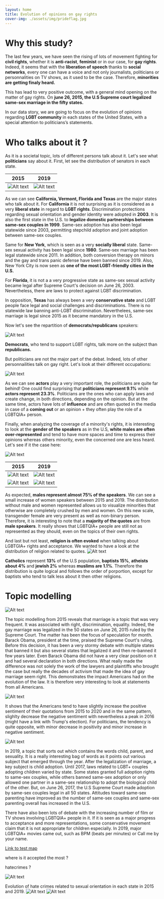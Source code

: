 ```yaml
---
layout: home
title: Evolution of opinions on gay rights
cover-img: ./assets/img/prideflag.jpg
---
```



# Why this study?

The last few years, we have seen the rising of lots of movement fighting for **civil rights**, whether it is **anti-racist**, **feminist** or in our case, for **gay rights**. Indeed, it seems that with the **liberation of speech** thanks to **social networks**, every one can have a voice and not only journalists, politicians or personnalities on TV shows, as it used to be the case. Therefore, **minorities are getting finaly heard.** 

This has lead to very positive outcome, with a general mind opening on the matter of gay rights. On **june 26, 2015, the U.S Supreme court legalized same-sex marriage in the fifty states.**

In our data story, we are going to focus on the evolution of opinions regarding **LGBT community** in each states of the United States, with a special attention to politicians’s statements.   


# Who talks about it ?
As it is a societal topic, lots of different persons talk about it. Let's see what **politicians** say about it. First, let see the distribution of senators in each state.


2015                                              | 2019
:------------------------------------------------:|:-------------------------------------------------:
![Alt text](top_states_2015.png?raw=true "Title") | ![Alt text](top_states_2019.png?raw=true "Title")

As we can see **California, Vermont, Florida and Texas** are the major states who talk about it. For **California** it is not surprising as it is considered as a very **liberal state** in regard to **LGBT rights**. Discrimination protections regarding sexual orientation and gender identity were adopted in **2003**. It is also the first state in the U.S. to **legalize domestic partnerships between same-sex couples in 1999**. Same-sex adoption has also been legal statewide since 2003, permitting stepchild adoption and joint adoption between same-sex couples. 

Same for **New York**, which is seen as a very **socially liberal** state. Same-sex sexual activity has been legal since **1980**. Same-sex marriage has been legal statewide since 2011. In addition, both conversion therapy on minors and the gay and trans panic defense have been banned since 2019. Also, New York City is now seen as **one of the most LGBT-friendly cities in the U.S.**

For **Florida**, it is not a a very progressive state as same-sex sexual activity became legal after Supreme Court's decision on June 26, 2003. Nevertheless, there are laws to protect against LGBT discrimination. 

In opposition, **Texas** has always been a very **conservative state** and LGBT people face legal and social challenges and discriminations. There is no statewide law banning anti-LGBT discrimination. Neverthelees, same-sex marriage is legal since 2015 as it became mandatory in the U.S.

Now let's see the repartition of **democrats/republicans** speakers:

![Alt text](proportion_d_r.png?raw=true "Title")

**Democrats**, who tend to support LGBT rights, talk more on the subject than **republicans.** 

But politicians are not the major part of the debat. Indeed, lots of other personnailities talk on gay right. Let's look at their different occupations:

![Alt text](occupations.png?raw=true "Title")

As we can see **actors** play a very important role, the politicians are quite far behind! One could find surprising that **politicians represent 9.1%** while **actors represent 23.3%**. Politicians are the ones who can apply laws and create change, in both directions, depending on the opinion. But at the same time, actors have lots of **influence** and are often quoted in the media in case of a **coming out** or an opinion + they often play the role of a LGBTQIA+ person. 

Finally, when analyzing the coverage of a minority's rights, it is interesting to look at the **gender of the speakers** as in the U.S, **white males are often over-represented** and tend to have more spaces and time to express their opinions whereas others minority, even the concerned one are less heard. Let's see if it the case here:

![Alt text](gender_all_log.png?raw=true "Title")

2015                                                | 2019
:--------------------------------------------------:|:---------------------------------------------------:
![Alt text](gender_2015.png?raw=true "Title")       |  ![Alt text](gender_2019.png?raw=true "Title")
![Alt text](other_gender_2015.png?raw=true "Title") |![Alt text](other_gender_2019.png?raw=true "Title")



As expected, **males represent almost 75% of the speakers**. We can see a small increase of women speakers between 2015 and 2019. The distribution without male and women represented allows us to visualize minorities that otherwise are completely crushed by men and women. On this new scale, transgender female are very present as well as non-binary person. 
Therefore, it is interesting to note that a **majority of the quotes** are from **male speakers**. It really shows that LGBTQIA+ people are still not as represented as they should, even on the topics of their own rights.

And last but not least, **religion is often evoked** when talking about LGBTGIA+ rights and acceptance. We wanted to have a look at the distribution of religion related to quotes. 
![Alt text](religion.png?raw=true "Title")

**Catholics** represent **13%** of the U.S population, **baptists 15%**, **atheists about 4%** and **jewish 2%** whereas **muslims are 1.1%**. Therefore the distribution is quite logical and follows the order of porportion, except for baptists who tend to talk less about it then other religions.


# Topic modelling

![Alt text](topic_2015_2.png?raw=true "Title")

The topic modelling from 2015 reveals that marriage is a topic that was very frequent. It was associated with right, discrimination, equality. Indeed, the gay marriage was legalized in the 50 states on June 26, 2015 ruled by the Supreme Court. The matter has been the focus of speculation for month. Barack Obama, president at the time,  praised the Supreme Court's ruling. Before this decision, it has been a very stormy debate with multiple states that banned it but also several states that legalized it and then re-banned it few years later. Even Barack Obama did not have a very clear position on it and had several declaration in both directions. What really made the difference was not solely the work of the lawyers and plaintiffs who brought the case but really the decades of activism that made the idea of gay marriage seem right. This demonstrates the impact Americans had on the evolution of the law.  It is therefore very interesting to look at statements from all Americans.

![Alt text](mean_score_pol_people.png?raw=true "Title")

It shows that the Americans tend to have slightly increase the positive sentiment of their quotations from 2015 to 2020 and in the same pattern, slighlty decrease the negative sentiment with nevertheless a peak in 2016 (might have a link with Trump's election). For politicians, the tendency is quite opposite, with minor decrease in positivity and minor increase in negative sentiment.

![Alt text](topic_2019.png?raw=true "Title")

In 2019, a topic that sorts out which contains the words child, parent, and sexuality. It is a really interesting bag of words as it points out various subject that emerged through the year. After the legalization of marriage, a key subject is child adoption. Until 2017, laws related to LGBT+ couples adopting children varied by state. Some states granted full adoption rights to same-sex couples, while others banned same-sex adoption or only allowed one partner in a same-sex relationship to adopt the biological child of the other. But, on June 26, 2017, the U.S Supreme Court made adoption by same-sex couples legal in all 50 states. Attitudes toward same-sex parenting have improved as the number of same-sex couples and same-sex parenting overall has increased in the U.S.

There have also been lots of debate with the increasing number of film or TV shows involving LGBTQIA+ people in it. If it is seen as a major progress to acceptance and more representations, some conservative movement claim that it is not appropriate for children especially. In 2019, major LGBTQIA+ movies came out, such as BPM (beats per minutes) or Call me by your name. 




[Link to test map](https://meghanharrington.github.io/topic_2015.html)



where is it accepted the most ?

hatecrimes ?

![Alt text](./assets/img/output_68_0.jpg?raw=true "Title")


Evolution of hate crimes related to sexual orientation in each state in 2015 and 2019.
![Alt text](./assets/img/output_56_0.png?raw=true "Title") ![Alt text](./assets/img/output_50_0.png?raw=true "Title")
